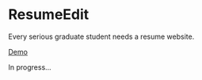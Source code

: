 # ResumeEdit

Every serious graduate student needs a resume website. 

[Demo](https://geniegeist.github.io/resumeedit/) 


In progress...
